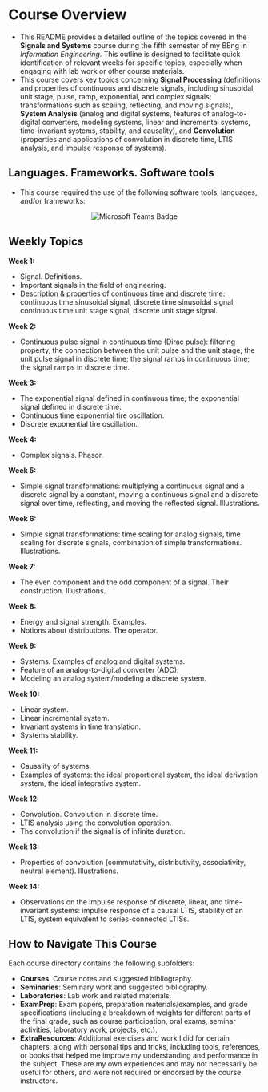 # Course Overview

- This README provides a detailed outline of the topics covered in the **Signals and Systems** course during the fifth semester of my BEng in _Information Engineering_. This outline is designed to facilitate quick identification of relevant weeks for specific topics, especially when engaging with lab work or other course materials.
- This course covers key topics concerning **Signal Processing** (definitions and properties of continuous and discrete signals, including sinusoidal, unit stage, pulse, ramp, exponential, and complex signals; transformations such as scaling, reflecting, and moving signals), **System Analysis** (analog and digital systems, features of analog-to-digital converters, modeling systems, linear and incremental systems, time-invariant systems, stability, and causality), and **Convolution** (properties and applications of convolution in discrete time, LTIS analysis, and impulse response of systems).

## Languages. Frameworks. Software tools

- This course required the use of the following software tools, languages, and/or frameworks:

<div align="center">
  
<p>
  <img alt="Microsoft Teams Badge" src="https://img.shields.io/badge/Microsoft Teams-%236264A7?style=for-the-badge&logo=microsoftteams&logoColor=white">
</p>
  
</div>

## Weekly Topics

**Week 1:** 
- Signal. Definitions.
- Important signals in the field of engineering.
- Description & properties of continuous time and discrete time: continuous time sinusoidal signal, discrete time sinusoidal signal, continuous time unit stage signal, discrete unit stage signal.

**Week 2:**
- Continuous pulse signal in continuous time (Dirac pulse): filtering property, the connection between the unit pulse and the unit stage; the unit pulse signal in discrete time; the signal ramps in continuous time; the signal ramps in discrete time.

**Week 3:**
- The exponential signal defined in continuous time; the exponential signal defined in discrete time.
- Continuous time exponential tire oscillation.
- Discrete exponential tire oscillation.

**Week 4:**
- Complex signals. Phasor.

**Week 5:**
- Simple signal transformations: multiplying a continuous signal and a discrete signal by a constant, moving a continuous signal and a discrete signal over time, reflecting, and moving the reflected signal. Illustrations.

**Week 6:**
- Simple signal transformations: time scaling for analog signals, time scaling for discrete signals, combination of simple transformations. Illustrations.

**Week 7:**
- The even component and the odd component of a signal. Their construction. Illustrations.

**Week 8:**
- Energy and signal strength. Examples.
- Notions about distributions. The operator.

**Week 9:**
- Systems. Examples of analog and digital systems.
- Feature of an analog-to-digital converter (ADC).
- Modeling an analog system/modeling a discrete system.

**Week 10:**
- Linear system.
- Linear incremental system.
- Invariant systems in time translation.
- Systems stability.

**Week 11:**
- Causality of systems.
- Examples of systems: the ideal proportional system, the ideal derivation system, the ideal integrative system.

**Week 12:**
- Convolution. Convolution in discrete time.
- LTIS analysis using the convolution operation.
- The convolution if the signal is of infinite duration.

**Week 13:**
- Properties of convolution (commutativity, distributivity, associativity, neutral element). Illustrations.

**Week 14:**
- Observations on the impulse response of discrete, linear, and time-invariant systems: impulse response of a causal LTIS, stability of an LTIS, system equivalent to series-connected LTISs.

## How to Navigate This Course

Each course directory contains the following subfolders:

- **Courses**: Course notes and suggested bibliography.
- **Seminaries**: Seminary work and suggested bibliography.
- **Laboratories**: Lab work and related materials.
- **ExamPrep**: Exam papers, preparation materials/examples, and grade specifications (including a breakdown of weights for different parts of the final grade, such as course participation, oral exams, seminar activities, laboratory work, projects, etc.).
- **ExtraResources**: Additional exercises and work I did for certain chapters, along with personal tips and tricks, including tools, references, or books that helped me improve my understanding and performance in the subject. These are my own experiences and may not necessarily be useful for others, and were not required or endorsed by the course instructors.

